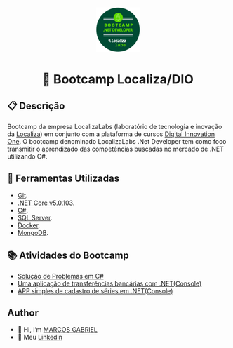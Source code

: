 
<h1 align="center"><img width="20%" height="15%" src="https://github.com/MarcGabr/Imagens/blob/main/BootcampLocaliza.png"></h1>
<h1 align="center">📗 Bootcamp Localiza/DIO </h1>

## 📋 Descrição

Bootcamp da empresa LocalizaLabs (laboratório de tecnologia e inovação da [Localiza](https://www.localiza.com/brasil/pt-br)) em conjunto com a plataforma de cursos [Digital Innovation One](https://web.digitalinnovation.one/). O bootcamp denominado LocalizaLabs .Net Developer tem como foco transmitir o aprendizado das competências buscadas no mercado de .NET utilizando C#.

## 🔧 Ferramentas Utilizadas
- [Git](https://git-scm.com).
- [.NET Core v5.0.103](https://dotnet.microsoft.com/download/dotnet/5.0).
- [C#](https://docs.microsoft.com/pt-br/dotnet/csharp/).
- [SQL Server](https://www.microsoft.com/pt-br/sql-server/).
- [Docker](https://www.docker.com).
- [MongoDB](https://www.mongodb.com/cloud/atlas).

## 📚 Atividades do Bootcamp
- [Solução de Problemas em C#]()
- [Uma aplicação de transferências bancárias com .NET(Console)]()
- [APP simples de cadastro de séries em .NET(Console)]()


## Author
- 👋 Hi, I’m [MARCOS GABRIEL](https://github.com/MarcGabr)
- 💼 Meu [Linkedin](https://br.linkedin.com/in/marcos-gabriel-pa13)
